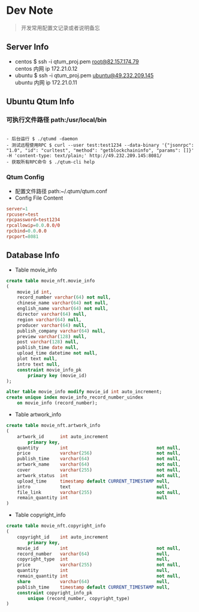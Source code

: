 # Dev Note
> 开发常用配置文记录或者说明备忘
## Server Info
- centos $ ssh -i qtum_proj.pem root@82.157.174.79  
  centos 内网 ip 172.21.0.12
- ubuntu $ ssh -i qtum_proj.pem ubuntu@49.232.209.145  
  ubuntu 内网 ip 172.21.0.11  

## Ubuntu Qtum Info
### 可执行文件路径   path:/usr/local/bin  
  ```shell

  - 后台运行 $ ./qtumd -daemon  
  - 测试远程使用RPC $ curl --user test:test1234 --data-binary '{"jsonrpc": "1.0", "id": "curltest", "method": "getblockchaininfo", "params": []}' -H 'content-type: text/plain;' http://49.232.209.145:8081/  
  - 获取所有RPC命令 $ ./qtum-cli help
  ```
### Qtum Config  
- 配置文件路径    path:~/.qtum/qtum.conf
- Config File Content
```conf
server=1
rpcuser=test
rpcpassword=test1234
rpcallowip=0.0.0.0/0
rpcbind=0.0.0.0
rpcport=8081
```

## Database Info
- Table movie_info
```sql
create table movie_nft.movie_info
(
    movie_id int,
    record_number varchar(64) not null,
    chinese_name varchar(64) not null,
    english_name varchar(64) not null,
    director varchar(64) null,
    region varchar(64) null,
    producer varchar(64) null,
    publish_company varchar(64) null,
    preview varchar(128) null,
    post varchar(128) null,
    publish_time date null,
    upload_time datetime not null,
    plot text null,
    intro text null,
    constraint movie_info_pk
        primary key (movie_id)
);

alter table movie_info modify movie_id int auto_increment;
create unique index movie_info_record_number_uindex
    on movie_info (record_number);
```
- Table artwork_info
```sql
create table movie_nft.artwork_info
(
    artwork_id      int auto_increment
        primary key,
    quantity        int                                 not null,
    price           varchar(256)                        not null,
    publish_time    varchar(64)                         not null,
    artwork_name    varchar(64)                         not null,
    cover           varchar(255)                        not null,
    artwork_status  int                                 not null,
    upload_time     timestamp default CURRENT_TIMESTAMP null,
    intro           text                                null,
    file_link       varchar(255)                        not null,
    remain_quantity int                                 null
)
```
- Table copyright_info
```sql
create table movie_nft.copyright_info
(
    copyright_id    int auto_increment
        primary key,
    movie_id        int                                 not null,
    record_number   varchar(64)                         null,
    copyright_type  int                                 null,
    price           varchar(255)                        not null,
    quantity        int                                 null,
    remain_quantity int                                 not null,
    share           varchar(64)                         null,
    publish_time    timestamp default CURRENT_TIMESTAMP null,
    constraint copyright_info_pk
        unique (record_number, copyright_type)
)
```

